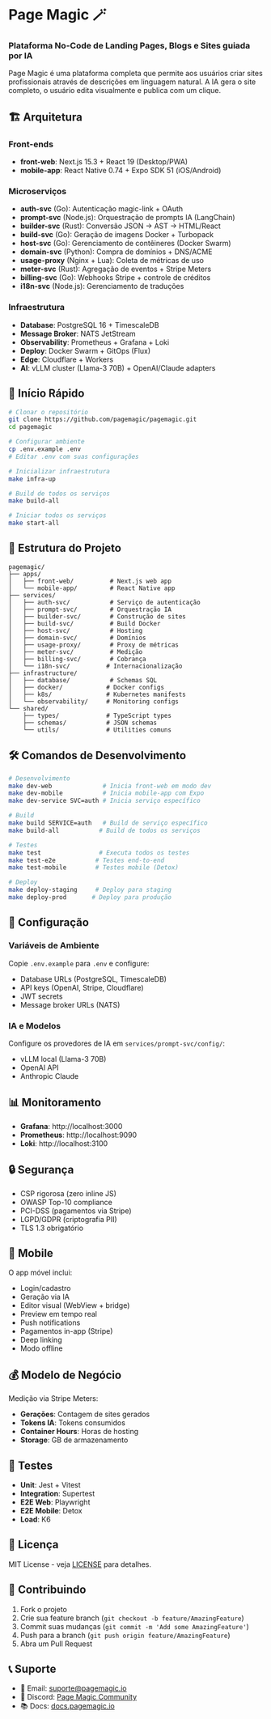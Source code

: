 # Page Magic 🪄

### Plataforma No-Code de Landing Pages, Blogs e Sites guiada por IA

Page Magic é uma plataforma completa que permite aos usuários criar sites profissionais através de descrições em linguagem natural. A IA gera o site completo, o usuário edita visualmente e publica com um clique.

## 🏗️ Arquitetura

### Front-ends
- **front-web**: Next.js 15.3 + React 19 (Desktop/PWA)
- **mobile-app**: React Native 0.74 + Expo SDK 51 (iOS/Android)

### Microserviços
- **auth-svc** (Go): Autenticação magic-link + OAuth
- **prompt-svc** (Node.js): Orquestração de prompts IA (LangChain)
- **builder-svc** (Rust): Conversão JSON → AST → HTML/React
- **build-svc** (Go): Geração de imagens Docker + Turbopack
- **host-svc** (Go): Gerenciamento de contêineres (Docker Swarm)
- **domain-svc** (Python): Compra de domínios + DNS/ACME
- **usage-proxy** (Nginx + Lua): Coleta de métricas de uso
- **meter-svc** (Rust): Agregação de eventos + Stripe Meters
- **billing-svc** (Go): Webhooks Stripe + controle de créditos
- **i18n-svc** (Node.js): Gerenciamento de traduções

### Infraestrutura
- **Database**: PostgreSQL 16 + TimescaleDB
- **Message Broker**: NATS JetStream
- **Observability**: Prometheus + Grafana + Loki
- **Deploy**: Docker Swarm + GitOps (Flux)
- **Edge**: Cloudflare + Workers
- **AI**: vLLM cluster (Llama-3 70B) + OpenAI/Claude adapters

## 🚀 Início Rápido

```bash
# Clonar o repositório
git clone https://github.com/pagemagic/pagemagic.git
cd pagemagic

# Configurar ambiente
cp .env.example .env
# Editar .env com suas configurações

# Inicializar infraestrutura
make infra-up

# Build de todos os serviços
make build-all

# Iniciar todos os serviços
make start-all
```

## 📁 Estrutura do Projeto

```
pagemagic/
├── apps/
│   ├── front-web/          # Next.js web app
│   └── mobile-app/         # React Native app
├── services/
│   ├── auth-svc/           # Serviço de autenticação
│   ├── prompt-svc/         # Orquestração IA
│   ├── builder-svc/        # Construção de sites
│   ├── build-svc/          # Build Docker
│   ├── host-svc/           # Hosting
│   ├── domain-svc/         # Domínios
│   ├── usage-proxy/        # Proxy de métricas
│   ├── meter-svc/          # Medição
│   ├── billing-svc/        # Cobrança
│   └── i18n-svc/          # Internacionalização
├── infrastructure/
│   ├── database/           # Schemas SQL
│   ├── docker/            # Docker configs
│   ├── k8s/               # Kubernetes manifests
│   └── observability/     # Monitoring configs
└── shared/
    ├── types/             # TypeScript types
    ├── schemas/           # JSON schemas
    └── utils/             # Utilities comuns
```

## 🛠️ Comandos de Desenvolvimento

```bash
# Desenvolvimento
make dev-web              # Inicia front-web em modo dev
make dev-mobile           # Inicia mobile-app com Expo
make dev-service SVC=auth # Inicia serviço específico

# Build
make build SERVICE=auth   # Build de serviço específico
make build-all           # Build de todos os serviços

# Testes
make test                # Executa todos os testes
make test-e2e           # Testes end-to-end
make test-mobile        # Testes mobile (Detox)

# Deploy
make deploy-staging     # Deploy para staging
make deploy-prod       # Deploy para produção
```

## 🔧 Configuração

### Variáveis de Ambiente

Copie `.env.example` para `.env` e configure:

- Database URLs (PostgreSQL, TimescaleDB)
- API keys (OpenAI, Stripe, Cloudflare)
- JWT secrets
- Message broker URLs (NATS)

### IA e Modelos

Configure os provedores de IA em `services/prompt-svc/config/`:
- vLLM local (Llama-3 70B)
- OpenAI API
- Anthropic Claude

## 📊 Monitoramento

- **Grafana**: http://localhost:3000
- **Prometheus**: http://localhost:9090
- **Loki**: http://localhost:3100

## 🔒 Segurança

- CSP rigorosa (zero inline JS)
- OWASP Top-10 compliance
- PCI-DSS (pagamentos via Stripe)
- LGPD/GDPR (criptografia PII)
- TLS 1.3 obrigatório

## 📱 Mobile

O app móvel inclui:
- Login/cadastro
- Geração via IA
- Editor visual (WebView + bridge)
- Preview em tempo real
- Push notifications
- Pagamentos in-app (Stripe)
- Deep linking
- Modo offline

## 💰 Modelo de Negócio

Medição via Stripe Meters:
- **Gerações**: Contagem de sites gerados
- **Tokens IA**: Tokens consumidos
- **Container Hours**: Horas de hosting
- **Storage**: GB de armazenamento

## 🧪 Testes

- **Unit**: Jest + Vitest
- **Integration**: Supertest
- **E2E Web**: Playwright
- **E2E Mobile**: Detox
- **Load**: K6

## 📝 Licença

MIT License - veja [LICENSE](LICENSE) para detalhes.

## 🤝 Contribuindo

1. Fork o projeto
2. Crie sua feature branch (`git checkout -b feature/AmazingFeature`)
3. Commit suas mudanças (`git commit -m 'Add some AmazingFeature'`)
4. Push para a branch (`git push origin feature/AmazingFeature`)
5. Abra um Pull Request

## 📞 Suporte

- 📧 Email: suporte@pagemagic.io
- 💬 Discord: [Page Magic Community](https://discord.gg/pagemagic)
- 📚 Docs: [docs.pagemagic.io](https://docs.pagemagic.io)